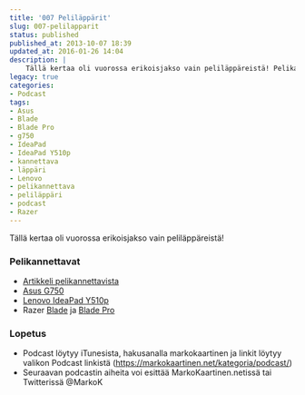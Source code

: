 ```yaml
---
title: '007 Peliläppärit'
slug: 007-pelilapparit
status: published
published_at: 2013-10-07 18:39
updated_at: 2016-01-26 14:04
description: |
    Tällä kertaa oli vuorossa erikoisjakso vain peliläppäreistä! Pelikannettavat Artikkeli pelikannettavista Asus G750 Lenovo IdeaPad Y510p Razer Blade ja Blade Pro Lopetus Podcast löytyy iTunesista, hakusanalla markokaartinen ja linkit löytyy valikon Podcast linkistä (https://markokaartinen.net/kategoria/podcast/) Seuraavan podcastin aiheita voi esittää MarkoKaartinen.netissä tai Twitterissä @MarkoK
legacy: true
categories:
- Podcast
tags:
- Asus
- Blade
- Blade Pro
- g750
- IdeaPad
- IdeaPad Y510p
- kannettava
- läppäri
- Lenovo
- pelikannettava
- peliläppäri
- podcast
- Razer
---
```


<p>Tällä kertaa oli vuorossa erikoisjakso vain peliläppäreistä!</p>
<h3>Pelikannettavat</h3>
<ul>
<li><a href="https://markokaartinen.net/pelikannettavista/" target="_blank">Artikkeli pelikannettavista</a></li>
<li><a href="https://markokaartinen.net/katsaus-asus-g750-pelilappariin/" target="_blank">Asus G750</a></li>
<li><a href="https://markokaartinen.net/katsaus-lenovo-ideapad-y510p-pelilappariin/" target="_blank">Lenovo IdeaPad Y510p</a></li>
<li>Razer <a href="http://www.razerzone.com/gaming-systems/razer-blade" target="_blank">Blade</a> ja <a href="http://www.razerzone.com/gaming-systems/razer-blade-pro" target="_blank">Blade Pro</a></li>
</ul>
<h3>Lopetus</h3>
<ul>
<li>Podcast löytyy iTunesista, hakusanalla markokaartinen ja linkit löytyy valikon Podcast linkistä (<a href="https://markokaartinen.net/kategoria/podcast/" target="_blank">https://markokaartinen.net/kategoria/podcast/</a>)</li>
<li>Seuraavan podcastin aiheita voi esittää MarkoKaartinen.netissä tai Twitterissä @MarkoK</li>
</ul>